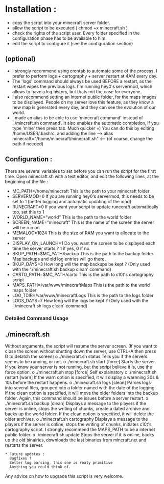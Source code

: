 Installation :
==============
- copy the script into your minecraft server folder.
- allow the script to be executed ( chmod +x minecraft.sh )
- check the rights of the script user. Every folder specified in the 
configuration phase has to be available to him.
- edit the script to configure it (see the configuration section)

(optional)
---------
- I strongly recommend using crontab to automate some of the process. I 
prefer to perform logs + cartography + server restart at 4AM 
every day. 
- The 'logs' command should always be used BEFORE a restart, as 
the restart wipes the previous logs. I'm running hey0's servermod, which 
allows to have a log history, but thats not the case for everyone.
- I also recommend setting an Internet public folder, for the maps 
images to be displayed. People on my server love this feature, as they 
know a new map is generated every day, and they can see the evolution of 
our world.
- I made an alias to be able to use 'minecraft command' instead of './mincraft.sh command'. It also enables the automatic completion, if 
you type 'mine' then press tab. Much quicker =) You can do this by 
editing /home/USER/.bashrc, and adding the line --> alias 
minecraft="/home/minecraft/minecraft.sh" <-- (of course, change the path 
if needed)


Configuration :
---------------

There are several variables to set before you can run the script for the first time.
Open minecraft.sh with a text editor, and edit the following lines, at the beginning of the file :

* MC_PATH=/home/minecraft
This is the path to your minecraft folder
* SERVERMOD=0
If you are running hey0's servermod, this needs to be set to 1 (better logging and automatic updating of the mod)
* RUNECRAFT=0
If you want your script to update runecraft automatically too, set this to 1
* WORLD_NAME="world"
This is the path to the world folder
* SCREEN_NAME="minecraft"
This is the name of the screen the server will be run on
* MEMALOC=1024
This is the size of RAM you want to allocate to the server
* DISPLAY_ON_LAUNCH=1
Do you want the screen to be displayed each time the server starts ? 1 if yes, 0 if no.
* BKUP_PATH=$MC_PATH/backup
This is the path to the backup folder. Map backups and old log entries will go there.
* BKUP_DAYS=3
How long will the map backups be kept ? (Only used with the './minecraft.sh backup clean' command)
* CARTO_PATH=$MC_PATH/carto
This is the path to c10t's cartography script
* MAPS_PATH=/var/www/minecraftMaps
This is the path to the world maps folder
* LOG_TDIR=/var/www/minecraftLogs
This is the path to the logs folder
* LOGS_DAYS=7
How long will the logs be kept ? (Only used with the './minecraft.sh logs clean' command)

### Detailed Command Usage

## ./minecraft.sh
Without arguments, the script will resume the server screen. 
(If you want to close the screen without shutting down the server, use 
CTRL+A then press D to detatch the screen)
o ./minecraft.sh status
            Tells you if the servers seems to be running, or not.
o ./minecraft.sh start [force]
            Starts the server. If you know your server is not running, 
but the script believe it is, use the force option.
o ./minecraft.sh stop [force]
            Self explainatory
o ./minecraft.sh restart [warn]
            If the warn option is specified, it will display a warnning 
30s & 10s before the restart happens.
o ./minecraft.sh logs [clean]
            Parses logs into several files, grouped into a folder named 
with the date of the logging.
            If the clean option is specified, it will move the older 
folders into the backup folder.
            Again, this command should be issues before a server 
restart.
o ./minecraft.sh backup [clean]
            Displays a message to the players if the server is online, 
stops the writing of chunks, create a dated archive and backs up the 
world folder.
            If the clean option is specified, it will delete the older 
archives.
o ./minecraft.sh cartography
            Displays a message to the players if the server is online, 
stops the writing of chunks, initiates c10t's cartography script.
            I strongly recommend the MAPS_PATH to be a internet public 
folder.
o ./minecraft.sh update
            Stops the server if it is online, backs up the old 
binairies, downloads the last binaries from mincraft.net and restarts 
the server.


    * Future updates :
      Bugfixes ?
      Better log parsing, this one is realy primitive
      Anything you could think of.


Any advice on how to upgrade this script is very welcome.


